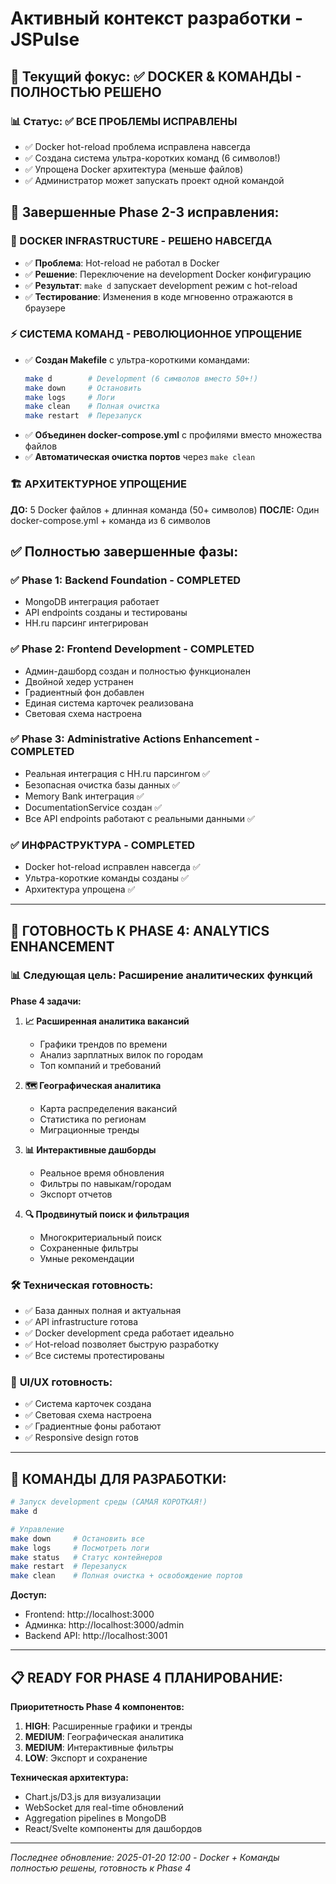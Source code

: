 # Активный контекст разработки - JSPulse

## 🎯 **Текущий фокус: ✅ DOCKER & КОМАНДЫ - ПОЛНОСТЬЮ РЕШЕНО**

### 📊 **Статус: ✅ ВСЕ ПРОБЛЕМЫ ИСПРАВЛЕНЫ**
- ✅ Docker hot-reload проблема исправлена навсегда
- ✅ Создана система ультра-коротких команд (6 символов!)
- ✅ Упрощена Docker архитектура (меньше файлов)
- ✅ Администратор может запускать проект одной командой

## 🚀 **Завершенные Phase 2-3 исправления:**

### **🔧 DOCKER INFRASTRUCTURE - РЕШЕНО НАВСЕГДА**
- ✅ **Проблема**: Hot-reload не работал в Docker
- ✅ **Решение**: Переключение на development Docker конфигурацию
- ✅ **Результат**: `make d` запускает development режим с hot-reload
- ✅ **Тестирование**: Изменения в коде мгновенно отражаются в браузере

### **⚡ СИСТЕМА КОМАНД - РЕВОЛЮЦИОННОЕ УПРОЩЕНИЕ**
- ✅ **Создан Makefile** с ультра-короткими командами:
  ```bash
  make d        # Development (6 символов вместо 50+!)
  make down     # Остановить
  make logs     # Логи
  make clean    # Полная очистка
  make restart  # Перезапуск
  ```
- ✅ **Объединен docker-compose.yml** с профилями вместо множества файлов
- ✅ **Автоматическая очистка портов** через `make clean`

### **🏗️ АРХИТЕКТУРНОЕ УПРОЩЕНИЕ**
**ДО:** 5 Docker файлов + длинная команда (50+ символов)
**ПОСЛЕ:** Один docker-compose.yml + команда из 6 символов

## ✅ **Полностью завершенные фазы:**

### **✅ Phase 1: Backend Foundation - COMPLETED**
- MongoDB интеграция работает
- API endpoints созданы и тестированы
- HH.ru парсинг интегрирован

### **✅ Phase 2: Frontend Development - COMPLETED** 
- Админ-дашборд создан и полностью функционален
- Двойной хедер устранен
- Градиентный фон добавлен
- Единая система карточек реализована
- Световая схема настроена

### **✅ Phase 3: Administrative Actions Enhancement - COMPLETED**
- Реальная интеграция с HH.ru парсингом ✅
- Безопасная очистка базы данных ✅ 
- Memory Bank интеграция ✅
- DocumentationService создан ✅
- Все API endpoints работают с реальными данными ✅

### **✅ ИНФРАСТРУКТУРА - COMPLETED**
- Docker hot-reload исправлен навсегда ✅
- Ультра-короткие команды созданы ✅
- Архитектура упрощена ✅

---

## 🎯 **ГОТОВНОСТЬ К PHASE 4: ANALYTICS ENHANCEMENT**

### 📊 **Следующая цель: Расширение аналитических функций**

**Phase 4 задачи:**
1. **📈 Расширенная аналитика вакансий**
   - Графики трендов по времени
   - Анализ зарплатных вилок по городам
   - Топ компаний и требований

2. **🗺️ Географическая аналитика** 
   - Карта распределения вакансий
   - Статистика по регионам
   - Миграционные тренды

3. **📊 Интерактивные дашборды**
   - Реальное время обновления
   - Фильтры по навыкам/городам
   - Экспорт отчетов

4. **🔍 Продвинутый поиск и фильтрация**
   - Многокритериальный поиск
   - Сохраненные фильтры
   - Умные рекомендации

### 🛠️ **Техническая готовность:**
- ✅ База данных полная и актуальная
- ✅ API infrastructure готова
- ✅ Docker development среда работает идеально
- ✅ Hot-reload позволяет быструю разработку
- ✅ Все системы протестированы

### 🎨 **UI/UX готовность:**
- ✅ Система карточек создана
- ✅ Световая схема настроена  
- ✅ Градиентные фоны работают
- ✅ Responsive design готов

---

## 🚀 **КОМАНДЫ ДЛЯ РАЗРАБОТКИ:**

```bash
# Запуск development среды (САМАЯ КОРОТКАЯ!)
make d

# Управление
make down     # Остановить все
make logs     # Посмотреть логи
make status   # Статус контейнеров  
make restart  # Перезапуск
make clean    # Полная очистка + освобождение портов
```

**Доступ:**
- Frontend: http://localhost:3000
- Админка: http://localhost:3000/admin  
- Backend API: http://localhost:3001

---

## 📋 **READY FOR PHASE 4 ПЛАНИРОВАНИЕ:**

**Приоритетность Phase 4 компонентов:**
1. **HIGH**: Расширенные графики и тренды
2. **MEDIUM**: Географическая аналитика  
3. **MEDIUM**: Интерактивные фильтры
4. **LOW**: Экспорт и сохранение

**Техническая архитектура:**
- Chart.js/D3.js для визуализации
- WebSocket для real-time обновлений
- Aggregation pipelines в MongoDB
- React/Svelte компоненты для дашбордов

---

*Последнее обновление: 2025-01-20 12:00 - Docker + Команды полностью решены, готовность к Phase 4*